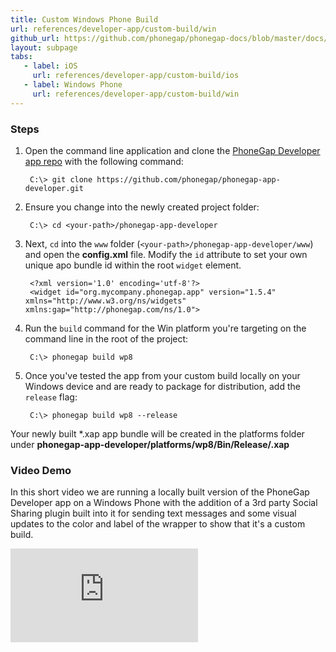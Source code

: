```yaml
---
title: Custom Windows Phone Build
url: references/developer-app/custom-build/win
github_url: https://github.com/phonegap/phonegap-docs/blob/master/docs/references/developer-app/5-custom-build/win-custom-build.html.md
layout: subpage
tabs:
   - label: iOS
     url: references/developer-app/custom-build/ios
   - label: Windows Phone
     url: references/developer-app/custom-build/win
---
```


### Steps
1. Open the command line application and clone the [PhoneGap Developer app repo](https://github.com/phonegap/phonegap-app-developer)
with the following command:

        C:\> git clone https://github.com/phonegap/phonegap-app-developer.git

2. Ensure you change into the newly created project folder:

        C:\> cd <your-path>/phonegap-app-developer

2. Next, `cd` into the `www` folder (`<your-path>/phonegap-app-developer/www`) and open the **config.xml** file.  Modify the `id` attribute
to set your own unique apo bundle id within the root `widget` element.

        <?xml version='1.0' encoding='utf-8'?>
        <widget id="org.mycompany.phonegap.app" version="1.5.4" xmlns="http://www.w3.org/ns/widgets" xmlns:gap="http://phonegap.com/ns/1.0">

3. Run the `build` command for the Win platform you're targeting on the command line in the root of the project:

        C:\> phonegap build wp8

4. Once you've tested the app from your custom build locally on your Windows device and are ready to package for distribution, add the `release` flag:

        C:\> phonegap build wp8 --release

  Your newly built *.xap app bundle will be created in the platforms folder under **phonegap-app-developer/platforms/wp8/Bin/Release/<your-bundle-id>.xap**

### Video Demo
 In this short video we are running a locally built version of the PhoneGap Developer app on a Windows Phone with the addition of a 3rd party Social
 Sharing plugin built into it for sending text messages and some visual updates to the color and label of the wrapper to show that it's a custom build.

<div class="video-wrapper">
  <iframe src="https://www.youtube.com/embed/_IfMzntPAus" frameborder="0" allowfullscreen></iframe>
</div>


